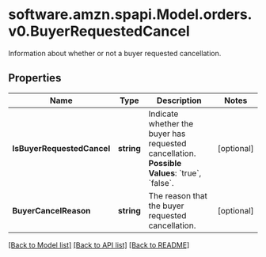 # software.amzn.spapi.Model.orders.v0.BuyerRequestedCancel
Information about whether or not a buyer requested cancellation.

## Properties

Name | Type | Description | Notes
------------ | ------------- | ------------- | -------------
**IsBuyerRequestedCancel** | **string** | Indicate whether the buyer has requested cancellation.  **Possible Values**: &#x60;true&#x60;, &#x60;false&#x60;. | [optional] 
**BuyerCancelReason** | **string** | The reason that the buyer requested cancellation. | [optional] 

[[Back to Model list]](../README.md#documentation-for-models) [[Back to API list]](../README.md#documentation-for-api-endpoints) [[Back to README]](../README.md)

